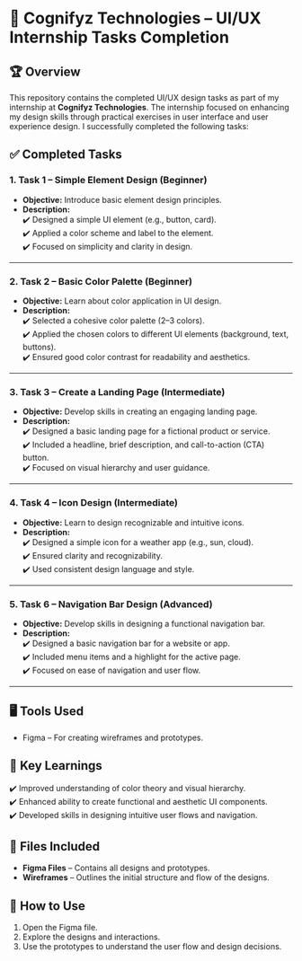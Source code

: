 # 🎨 Cognifyz Technologies – UI/UX Internship Tasks Completion

## 🏆 Overview
This repository contains the completed UI/UX design tasks as part of my internship at **Cognifyz Technologies**. The internship focused on enhancing my design skills through practical exercises in user interface and user experience design. I successfully completed the following tasks:

## ✅ Completed Tasks
### **1. Task 1 – Simple Element Design** (Beginner)
- **Objective:** Introduce basic element design principles.  
- **Description:**  
  ✔️ Designed a simple UI element (e.g., button, card).  
  ✔️ Applied a color scheme and label to the element.  
  ✔️ Focused on simplicity and clarity in design.  

---

### **2. Task 2 – Basic Color Palette** (Beginner)
- **Objective:** Learn about color application in UI design.  
- **Description:**  
  ✔️ Selected a cohesive color palette (2–3 colors).  
  ✔️ Applied the chosen colors to different UI elements (background, text, buttons).  
  ✔️ Ensured good color contrast for readability and aesthetics.  

---

### **3. Task 3 – Create a Landing Page** (Intermediate)
- **Objective:** Develop skills in creating an engaging landing page.  
- **Description:**  
  ✔️ Designed a basic landing page for a fictional product or service.  
  ✔️ Included a headline, brief description, and call-to-action (CTA) button.  
  ✔️ Focused on visual hierarchy and user guidance.  

---

### **4. Task 4 – Icon Design** (Intermediate)
- **Objective:** Learn to design recognizable and intuitive icons.  
- **Description:**  
  ✔️ Designed a simple icon for a weather app (e.g., sun, cloud).  
  ✔️ Ensured clarity and recognizability.  
  ✔️ Used consistent design language and style.  

---

### **5. Task 6 – Navigation Bar Design** (Advanced)
- **Objective:** Develop skills in designing a functional navigation bar.  
- **Description:**  
  ✔️ Designed a basic navigation bar for a website or app.  
  ✔️ Included menu items and a highlight for the active page.  
  ✔️ Focused on ease of navigation and user flow.  

---

## 🖥️ Tools Used
- Figma – For creating wireframes and prototypes.  


## 🌟 Key Learnings
✔️ Improved understanding of color theory and visual hierarchy.  
✔️ Enhanced ability to create functional and aesthetic UI components.  
✔️ Developed skills in designing intuitive user flows and navigation.  

## 📂 Files Included
- **Figma Files** – Contains all designs and prototypes.  
- **Wireframes** – Outlines the initial structure and flow of the designs.  

## 🚀 How to Use
1. Open the Figma file.  
2. Explore the designs and interactions.  
3. Use the prototypes to understand the user flow and design decisions.  
